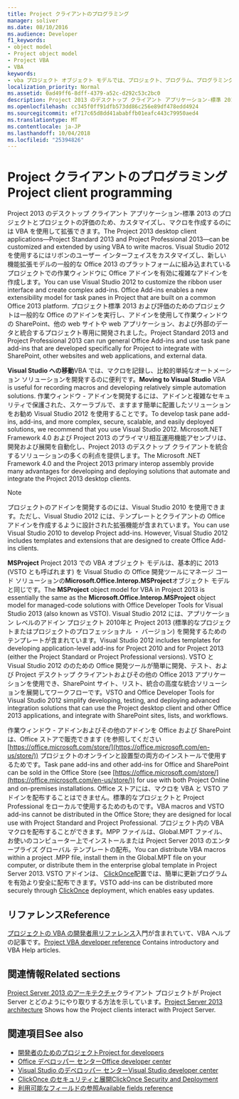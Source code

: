 ```yaml
---
title: Project クライアントのプログラミング
manager: soliver
ms.date: 08/10/2016
ms.audience: Developer
f1_keywords:
- object model
- Project object model
- Project VBA
- VBA
keywords:
- vba プロジェクト オブジェクト モデルでは、プロジェクト、プログラム、プログラミング、VBA のプロジェクトを Visual Basic for Applications プロジェクト オブジェクト モデルでは、VBA オブジェクト モデル、VBA では、Visual Basic for Applications
localization_priority: Normal
ms.assetid: 0ad49ff6-8dff-4379-a52c-d292c53c2bc0
description: Project 2013 のデスクトップ クライアント アプリケーション-標準 2013 のプロジェクトとプロジェクトの評価のため、カスタマイズし、マクロを作成するのには VBA を使用して拡張できます。 Visual Studio 2012 を使用するにはリボンのユーザー インターフェイスをカスタマイズし、新しい機能拡張モデルの一般的な Office 2013 のプラットフォームに組み込まれているプロジェクトでの作業ウィンドウに Office アドインを有効に複雑なアドインを作成します。 プロジェクト標準 2013 および評価のためのプロジェクトは一般的な Office のアドインを実行し、アドインを使用して作業ウィンドウの SharePoint、他の web サイトや web アプリケーション、および外部のデータと統合するプロジェクト専用に開発されました。
ms.openlocfilehash: cc345f0ff91dfb573dd86c256e89df478edd4924
ms.sourcegitcommit: ef717c65d8dd41ababffb01eafc443c79950aed4
ms.translationtype: MT
ms.contentlocale: ja-JP
ms.lasthandoff: 10/04/2018
ms.locfileid: "25394826"
---
```

# <a name="project-client-programming"></a><span data-ttu-id="80f82-106">Project クライアントのプログラミング</span><span class="sxs-lookup"><span data-stu-id="80f82-106">Project client programming</span></span>

<span data-ttu-id="80f82-107">Project 2013 のデスクトップ クライアント アプリケーション-標準 2013 のプロジェクトとプロジェクトの評価のため、カスタマイズし、マクロを作成するのには VBA を使用して拡張できます。</span><span class="sxs-lookup"><span data-stu-id="80f82-107">The Project 2013 desktop client applications—Project Standard 2013 and Project Professional 2013—can be customized and extended by using VBA to write macros.</span></span> <span data-ttu-id="80f82-108">Visual Studio 2012 を使用するにはリボンのユーザー インターフェイスをカスタマイズし、新しい機能拡張モデルの一般的な Office 2013 のプラットフォームに組み込まれているプロジェクトでの作業ウィンドウに Office アドインを有効に複雑なアドインを作成します。</span><span class="sxs-lookup"><span data-stu-id="80f82-108">You can use Visual Studio 2012 to customize the ribbon user interface and create complex add-ins. Office Add-ins enables a new extensibility model for task panes in Project that are built on a common Office 2013 platform.</span></span> <span data-ttu-id="80f82-109">プロジェクト標準 2013 および評価のためのプロジェクトは一般的な Office のアドインを実行し、アドインを使用して作業ウィンドウの SharePoint、他の web サイトや web アプリケーション、および外部のデータと統合するプロジェクト専用に開発されました。</span><span class="sxs-lookup"><span data-stu-id="80f82-109">Project Standard 2013 and Project Professional 2013 can run general Office Add-ins and use task pane add-ins that are developed specifically for Project to integrate with SharePoint, other websites and web applications, and external data.</span></span>
  
 <span data-ttu-id="80f82-110">**Visual Studio への移動**VBA では、マクロを記録し、比較的単純なオートメーション ソリューションを開発するのに便利です。</span><span class="sxs-lookup"><span data-stu-id="80f82-110">**Moving to Visual Studio** VBA is useful for recording macros and developing relatively simple automation solutions.</span></span> <span data-ttu-id="80f82-111">作業ウィンドウ - アドインを開発するには、アドインと複雑なセキュリティで保護された、スケーラブルで、ますます簡単に配置したソリューションをお勧め Visual Studio 2012 を使用することです。</span><span class="sxs-lookup"><span data-stu-id="80f82-111">To develop task pane add-ins, add-ins, and more complex, secure, scalable, and easily deployed solutions, we recommend that you use Visual Studio 2012.</span></span> <span data-ttu-id="80f82-112">Microsoft.NET Framework 4.0 および Project 2013 のプライマリ相互運用機能アセンブリは、開発および展開を自動化し、Project 2013 のデスクトップ クライアントを統合するソリューションの多くの利点を提供します。</span><span class="sxs-lookup"><span data-stu-id="80f82-112">The Microsoft .NET Framework 4.0 and the Project 2013 primary interop assembly provide many advantages for developing and deploying solutions that automate and integrate the Project 2013 desktop clients.</span></span> 
  
> [!NOTE]
> <span data-ttu-id="80f82-113">プロジェクトのアドインを開発するのには、Visual Studio 2010 を使用できます。ただし、Visual Studio 2012 には、テンプレートとクライアントの Office アドインを作成するように設計された拡張機能が含まれています。</span><span class="sxs-lookup"><span data-stu-id="80f82-113">You can use Visual Studio 2010 to develop Project add-ins. However, Visual Studio 2012 includes templates and extensions that are designed to create Office Add-ins clients.</span></span> 
  
<span data-ttu-id="80f82-114">**MSProject** Project 2013 での VBA オブジェクト モデルは、基本的に 2013 (VSTO とも呼ばれます) を Visual Studio の Office 開発ツールにマネージ コード ソリューションの**Microsoft.Office.Interop.MSProject**オブジェクト モデルと同じです。</span><span class="sxs-lookup"><span data-stu-id="80f82-114">The **MSProject** object model for VBA in Project 2013 is essentially the same as the **Microsoft.Office.Interop.MSProject** object model for managed-code solutions with Office Developer Tools for Visual Studio 2013 (also known as VSTO).</span></span> <span data-ttu-id="80f82-115">Visual Studio 2012 には、アプリケーション レベルのアドイン プロジェクト 2010年と Project 2013 (標準的なプロジェクトまたはプロジェクトのプロフェッショナル ・ バージョン) を開発するためのテンプレートが含まれています。</span><span class="sxs-lookup"><span data-stu-id="80f82-115">Visual Studio 2012 includes templates for developing application-level add-ins for Project 2010 and for Project 2013 (either the Project Standard or Project Professional versions).</span></span> <span data-ttu-id="80f82-116">VSTO と Visual Studio 2012 ののための Office 開発ツールが簡単に開発、テスト、および Project デスクトップ クライアントおよびその他の Office 2013 アプリケーションを使用でき、SharePoint サイト、リスト、統合の高度な統合ソリューションを展開してワークフローです。</span><span class="sxs-lookup"><span data-stu-id="80f82-116">VSTO and Office Developer Tools for Visual Studio 2012 simplify developing, testing, and deploying advanced integration solutions that can use the Project desktop client and other Office 2013 applications, and integrate with SharePoint sites, lists, and workflows.</span></span> 
  
<span data-ttu-id="80f82-117">作業ウィンドウ - アドインおよびその他のアドインを Office および SharePoint は、Office ストアで販売できます (を参照してください[https://office.microsoft.com/store/](https://office.microsoft.com/en-us/store/)) プロジェクトのオンラインと設置型の両方のインストールで使用するためです。</span><span class="sxs-lookup"><span data-stu-id="80f82-117">Task pane add-ins and other add-ins for Office and SharePoint can be sold in the Office Store (see [https://office.microsoft.com/store/](https://office.microsoft.com/en-us/store/)) for use with both Project Online and on-premises installations.</span></span> <span data-ttu-id="80f82-118">Office ストアには、マクロを VBA と VSTO アドインを配布することはできません。標準的なプロジェクトと Project Professional をローカルで使用するためのものです。</span><span class="sxs-lookup"><span data-stu-id="80f82-118">VBA macros and VSTO add-ins cannot be distributed in the Office Store; they are designed for local use with Project Standard and Project Professional.</span></span> <span data-ttu-id="80f82-119">プロジェクト内の VBA マクロを配布することができます。MPP ファイルは、Global.MPT ファイル、お使いのコンピューター上でインストールまたは Project Server 2013 のエンタープライズ グローバル テンプレートの配布。</span><span class="sxs-lookup"><span data-stu-id="80f82-119">You can distribute VBA macros within a project .MPP file, install them in the Global.MPT file on your computer, or distribute them in the enterprise global template in Project Server 2013.</span></span> <span data-ttu-id="80f82-120">VSTO アドインは、 [ClickOnce](https://msdn.microsoft.com/library/t71a733d.aspx)配置では、簡単に更新プログラムを有効より安全に配布できます。</span><span class="sxs-lookup"><span data-stu-id="80f82-120">VSTO add-ins can be distributed more securely through [ClickOnce](https://msdn.microsoft.com/library/t71a733d.aspx) deployment, which enables easy updates.</span></span> 
  
## <a name="reference"></a><span data-ttu-id="80f82-121">リファレンス</span><span class="sxs-lookup"><span data-stu-id="80f82-121">Reference</span></span>

<span data-ttu-id="80f82-122">[プロジェクトの VBA の開発者用リファレンス](https://msdn.microsoft.com/library/ee861523%28office.15%29.aspx)入門が含まれていて、VBA ヘルプの記事です。</span><span class="sxs-lookup"><span data-stu-id="80f82-122">[Project VBA developer reference](https://msdn.microsoft.com/library/ee861523%28office.15%29.aspx) Contains introductory and VBA Help articles.</span></span> 
  
## <a name="related-sections"></a><span data-ttu-id="80f82-123">関連情報</span><span class="sxs-lookup"><span data-stu-id="80f82-123">Related sections</span></span>

<span data-ttu-id="80f82-124">[Project Server 2013 のアーキテクチャ](project-server-2013-architecture.md)クライアント プロジェクトが Project Server とどのようにやり取りする方法を示しています。</span><span class="sxs-lookup"><span data-stu-id="80f82-124">[Project Server 2013 architecture](project-server-2013-architecture.md) Shows how the Project clients interact with Project Server.</span></span> 
  
## <a name="see-also"></a><span data-ttu-id="80f82-125">関連項目</span><span class="sxs-lookup"><span data-stu-id="80f82-125">See also</span></span>

- [<span data-ttu-id="80f82-126">開発者のためのプロジェクト</span><span class="sxs-lookup"><span data-stu-id="80f82-126">Project for developers</span></span>](https://msdn.microsoft.com/office/aa905469)
- [<span data-ttu-id="80f82-127">Office デベロッパー センター</span><span class="sxs-lookup"><span data-stu-id="80f82-127">Office developer center</span></span>](https://dev.office.com)
- [<span data-ttu-id="80f82-128">Visual Studio のデベロッパー センター</span><span class="sxs-lookup"><span data-stu-id="80f82-128">Visual Studio developer center</span></span>](https://msdn.microsoft.com/vstudio/aa718325.aspx)
- [<span data-ttu-id="80f82-129">ClickOnce のセキュリティと展開</span><span class="sxs-lookup"><span data-stu-id="80f82-129">ClickOnce Security and Deployment</span></span>](https://msdn.microsoft.com/library/t71a733d.aspx)
- [<span data-ttu-id="80f82-130">利用可能なフィールドの参照</span><span class="sxs-lookup"><span data-stu-id="80f82-130">Available fields reference</span></span>](https://support.office.com/en-us/article/available-fields-reference-615a4563-1cc3-40f4-b66f-1b17e793a460)


